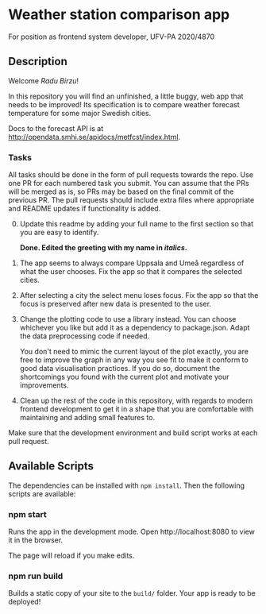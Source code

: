 # Weather station comparison app

For position as frontend system developer, UFV-PA 2020/4870

## Description

Welcome _Radu Birzu_!

In this repository you will find an unfinished, a little buggy, web app
that needs to be improved! Its specification is to compare weather
forecast temperature for some major Swedish cities.

Docs to the forecast API is at http://opendata.smhi.se/apidocs/metfcst/index.html.

### Tasks

All tasks should be done in the form of pull requests towards the repo.
Use one PR for each numbered task you submit.  You can assume that the PRs will
be merged as is, so PRs may be based on the final commit of the previous PR.
The pull requests should include extra files where appropriate and README
updates if functionality is added.

0. Update this readme by adding your full name to the first section so that
   you are easy to identify.
   
   **Done. Edited the greeting with my name in _italics_.**

1. The app seems to always compare Uppsala and Umeå regardless of what the user
   chooses. Fix the app so that it compares the selected cities.

2. After selecting a city the select menu loses focus. Fix the app so that the
   focus is preserved after new data is presented to the user.

3. Change the plotting code to use a library instead. You can choose whichever
   you like but add it as a dependency to package.json. Adapt the data
   preprocessing code if needed.

   You don't need to mimic the current layout of the plot exactly, you are free
   to improve the graph in any way you see fit to make it conform to good
   data visualisation practices. If you do so, document the shortcomings you
   found with the current plot and motivate your improvements.

4. Clean up the rest of the code in this repository, with regards to modern frontend
   development to get it in a shape that you are comfortable with maintaining
   and adding small features to.

Make sure that the development environment and build script works at each
pull request.

## Available Scripts

The dependencies can be installed with `npm install`. Then the following
scripts are available:

### npm start

Runs the app in the development mode.
Open http://localhost:8080 to view it in the browser.

The page will reload if you make edits.

### npm run build

Builds a static copy of your site to the `build/` folder.
Your app is ready to be deployed!

